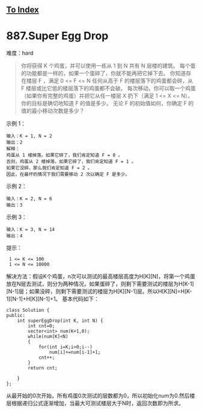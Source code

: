 [To Index](/index.md)
---
# 887.Super Egg Drop

难度：hard

> 你将获得 K 个鸡蛋，并可以使用一栋从 1 到 N  共有 N 层楼的建筑。
每个蛋的功能都是一样的，如果一个蛋碎了，你就不能再把它掉下去。
你知道存在楼层 F ，满足 0 <= F <= N 任何从高于 F 的楼层落下的鸡蛋都会碎，从 F 楼层或比它低的楼层落下的鸡蛋都不会破。
每次移动，你可以取一个鸡蛋（如果你有完整的鸡蛋）并把它从任一楼层 X 扔下（满足 1 <= X <= N）。
你的目标是确切地知道 F 的值是多少。
无论 F 的初始值如何，你确定 F 的值的最小移动次数是多少？

示例 1：
```
输入：K = 1, N = 2
输出：2
解释：
鸡蛋从 1 楼掉落。如果它碎了，我们肯定知道 F = 0 。
否则，鸡蛋从 2 楼掉落。如果它碎了，我们肯定知道 F = 1 。
如果它没碎，那么我们肯定知道 F = 2 。
因此，在最坏的情况下我们需要移动 2 次以确定 F 是多少。
```
示例 2：
```
输入：K = 2, N = 6
输出：3
```
示例 3：
```
输入：K = 3, N = 14
输出：4
```
提示：
```
 1 <= K <= 100
 1 <= N <= 10000
```

解决方法：假设K个鸡蛋，n次可以测试的最高楼层高度为H[K][N]，将第一个鸡蛋放在N层去测试，则分为两种情况，如果蛋碎了，则剩下需要测试的楼层为H[K-1][N-1]层；如果没碎，则剩下需要测试的楼层为H[K][N-1]层。所以H[K][N]=H[K-1][N-1]+H[K][N-1]+1。
基本代码如下：
```
class Solution {
public:
    int superEggDrop(int K, int N) {
        int cnt=0;
        vector<int> num(K+1,0);
        while(num[K]<N)
        {
            for(int i=K;i>0;i--)
                num[i]+=num[i-1]+1;
            cnt++;
        }
        return cnt;
        
    }
};
```
从最开始的0次开始，所有鸡蛋0次测试的层数都为0，所以初始化num为0.然后楼层根据递归公式逐渐增加，当最大可测试楼层大于N时，返回次数即为所求。  
